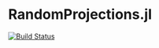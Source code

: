 # RandomProjections.jl

[![Build Status](https://github.com/josemanuel22/RandomProjections.jl/actions/workflows/CI.yml/badge.svg?branch=main)](https://github.com/josemanuel22/RandomProjections.jl/actions/workflows/CI.yml?query=branch%3Amain)
